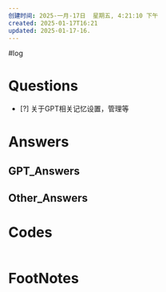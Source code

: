 ```yaml
---
创建时间: 2025-一月-17日  星期五, 4:21:10 下午
created: 2025-01-17T16:21
updated: 2025-01-17-16.
---
```

#log 

# Questions

- [?] 关于GPT相关记忆设置，管理等


# Answers


## GPT_Answers


## Other_Answers


# Codes

```python

```



# FootNotes